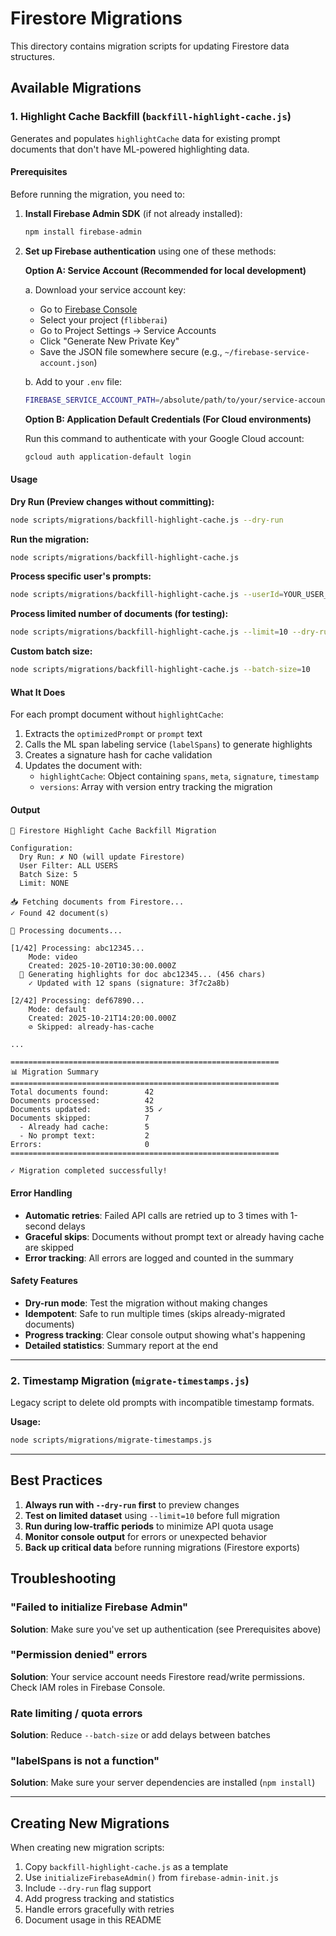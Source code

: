 # Firestore Migrations

This directory contains migration scripts for updating Firestore data structures.

## Available Migrations

### 1. Highlight Cache Backfill (`backfill-highlight-cache.js`)

Generates and populates `highlightCache` data for existing prompt documents that don't have ML-powered highlighting data.

#### Prerequisites

Before running the migration, you need to:

1. **Install Firebase Admin SDK** (if not already installed):
   ```bash
   npm install firebase-admin
   ```

2. **Set up Firebase authentication** using one of these methods:

   **Option A: Service Account (Recommended for local development)**
   
   a. Download your service account key:
      - Go to [Firebase Console](https://console.firebase.google.com/)
      - Select your project (`flibberai`)
      - Go to Project Settings → Service Accounts
      - Click "Generate New Private Key"
      - Save the JSON file somewhere secure (e.g., `~/firebase-service-account.json`)
   
   b. Add to your `.env` file:
      ```bash
      FIREBASE_SERVICE_ACCOUNT_PATH=/absolute/path/to/your/service-account.json
      ```
   
   **Option B: Application Default Credentials (For Cloud environments)**
   
   Run this command to authenticate with your Google Cloud account:
   ```bash
   gcloud auth application-default login
   ```

#### Usage

**Dry Run (Preview changes without committing):**
```bash
node scripts/migrations/backfill-highlight-cache.js --dry-run
```

**Run the migration:**
```bash
node scripts/migrations/backfill-highlight-cache.js
```

**Process specific user's prompts:**
```bash
node scripts/migrations/backfill-highlight-cache.js --userId=YOUR_USER_ID
```

**Process limited number of documents (for testing):**
```bash
node scripts/migrations/backfill-highlight-cache.js --limit=10 --dry-run
```

**Custom batch size:**
```bash
node scripts/migrations/backfill-highlight-cache.js --batch-size=10
```

#### What It Does

For each prompt document without `highlightCache`:

1. Extracts the `optimizedPrompt` or `prompt` text
2. Calls the ML span labeling service (`labelSpans`) to generate highlights
3. Creates a signature hash for cache validation
4. Updates the document with:
   - `highlightCache`: Object containing `spans`, `meta`, `signature`, `timestamp`
   - `versions`: Array with version entry tracking the migration

#### Output

```
🔧 Firestore Highlight Cache Backfill Migration

Configuration:
  Dry Run: ✗ NO (will update Firestore)
  User Filter: ALL USERS
  Batch Size: 5
  Limit: NONE

📥 Fetching documents from Firestore...
✓ Found 42 document(s)

🔄 Processing documents...

[1/42] Processing: abc12345...
    Mode: video
    Created: 2025-10-20T10:30:00.000Z
  📝 Generating highlights for doc abc12345... (456 chars)
    ✓ Updated with 12 spans (signature: 3f7c2a8b)

[2/42] Processing: def67890...
    Mode: default
    Created: 2025-10-21T14:20:00.000Z
    ⊘ Skipped: already-has-cache

...

============================================================
📊 Migration Summary
============================================================
Total documents found:        42
Documents processed:          42
Documents updated:            35 ✓
Documents skipped:            7
  - Already had cache:        5
  - No prompt text:           2
Errors:                       0
============================================================

✓ Migration completed successfully!
```

#### Error Handling

- **Automatic retries**: Failed API calls are retried up to 3 times with 1-second delays
- **Graceful skips**: Documents without prompt text or already having cache are skipped
- **Error tracking**: All errors are logged and counted in the summary

#### Safety Features

- **Dry-run mode**: Test the migration without making changes
- **Idempotent**: Safe to run multiple times (skips already-migrated documents)
- **Progress tracking**: Clear console output showing what's happening
- **Detailed statistics**: Summary report at the end

---

### 2. Timestamp Migration (`migrate-timestamps.js`)

Legacy script to delete old prompts with incompatible timestamp formats.

**Usage:**
```bash
node scripts/migrations/migrate-timestamps.js
```

---

## Best Practices

1. **Always run with `--dry-run` first** to preview changes
2. **Test on limited dataset** using `--limit=10` before full migration
3. **Run during low-traffic periods** to minimize API quota usage
4. **Monitor console output** for errors or unexpected behavior
5. **Back up critical data** before running migrations (Firestore exports)

## Troubleshooting

### "Failed to initialize Firebase Admin"

**Solution**: Make sure you've set up authentication (see Prerequisites above)

### "Permission denied" errors

**Solution**: Your service account needs Firestore read/write permissions. Check IAM roles in Firebase Console.

### Rate limiting / quota errors

**Solution**: Reduce `--batch-size` or add delays between batches

### "labelSpans is not a function"

**Solution**: Make sure your server dependencies are installed (`npm install`)

---

## Creating New Migrations

When creating new migration scripts:

1. Copy `backfill-highlight-cache.js` as a template
2. Use `initializeFirebaseAdmin()` from `firebase-admin-init.js`
3. Include `--dry-run` flag support
4. Add progress tracking and statistics
5. Handle errors gracefully with retries
6. Document usage in this README
